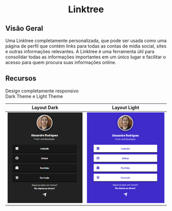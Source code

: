 <h1 align="center">
Linktree
</h1>

## Visão Geral

Uma Linktree completamente personalizada, que pode ser usada como uma página de perfil que contém links para todas as contas de mídia social, sites e outras informações relevantes. A Linktree é uma ferramenta útil para consolidar todas as informações importantes em um único lugar e facilitar o acesso para quem procura suas informações online.

## Recursos

Design completamente responsivo
<br>
Dark Theme e Light Theme

| Layout Dark  |  Layout Light  |
| -------------| -------------- |
|  <img src="https://github.com/Alerodrigues11/Linktree/blob/main/img/Layout-dark.PNG"> |  <img src="https://github.com/Alerodrigues11/Linktree/blob/main/img/Layout-light.PNG"> |

